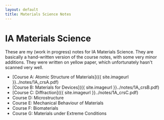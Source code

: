 ```yaml
---
layout: default
title: Materials Science Notes
---
```


# IA Materials Science

These are my (work in progress) notes for IA Materials Science. They are basically a hand-written version of the course notes, with some very minor additions. They were written on yellow paper, which unfortunately hasn't scanned very well.


- [Course A: Atomic Structure of Materials]({{ site.imageurl }}../notes/1A_crsA.pdf)
- [Course B: Materials for Devices]({{ site.imageurl }}../notes/1A_crsB.pdf)
- [Course C: Diffraction]({{ site.imageurl }}../notes/1A_crsC.pdf)
- Course D: Microstructure
- Course E: Mechanical Behaviour of Materials
- Course F: Biomaterials
- Course G: Materials under Extreme Conditions